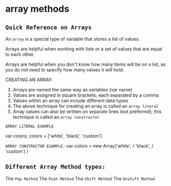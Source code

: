 #    array methods
## `Quick Reference on Arrays`
An `array` is a special type of variable that stores a list of values.

Arrays are helpful when working with lists or a set of values that are equal
to each other.

Arrays are helpful when you don't know how many items will be on a list, as
you do not need to specify how many values it will hold.

CREATING AN ARRAY:
1. Arrays are named the same way as variables (var name)
2. Values are assigned in square brackets, each separated by a comma
3. Values within an array can include different data types
4. The above technique for creating an array is called an `array literal`
5. Array values can also be written on separate lines (not preferred); this
   technique is called an `array constructor`

`ARRAY LITERAL EXAMPLE`

var colors;
colors = ['white', 'black', 'custom']

`ARRAY CONSTRUCTOR EXAMPLE:`
var colors = new Array('white', /
                       'black', /
                       'custom') /
                        
                       
## `Different Array Method types:`

The `Pop Method`
The `Push Method`
The `Shift Method`
The `Unshift Method`

